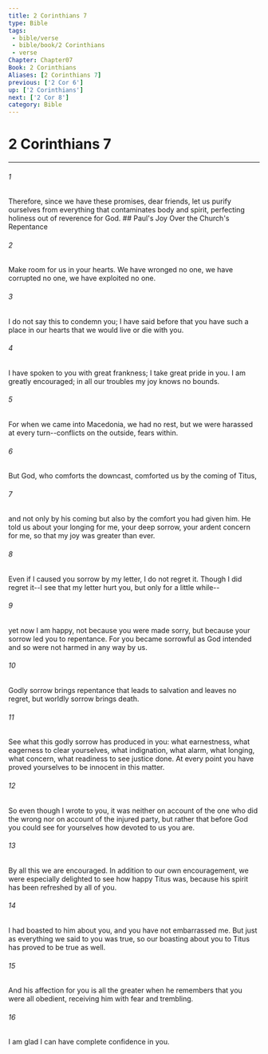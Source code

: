 ```yaml
---
title: 2 Corinthians 7
type: Bible
tags:
 - bible/verse
 - bible/book/2 Corinthians
 - verse
Chapter: Chapter07
Book: 2 Corinthians
Aliases: [2 Corinthians 7]
previous: ['2 Cor 6']
up: ['2 Corinthians']
next: ['2 Cor 8']
category: Bible
---
```

# 2 Corinthians 7

***


###### 1 
Therefore, since we have these promises, dear friends, let us purify ourselves from everything that contaminates body and spirit, perfecting holiness out of reverence for God. ## Paul's Joy Over the Church's Repentance 

###### 2 
Make room for us in your hearts. We have wronged no one, we have corrupted no one, we have exploited no one. 

###### 3 
I do not say this to condemn you; I have said before that you have such a place in our hearts that we would live or die with you. 

###### 4 
I have spoken to you with great frankness; I take great pride in you. I am greatly encouraged; in all our troubles my joy knows no bounds. 

###### 5 
For when we came into Macedonia, we had no rest, but we were harassed at every turn--conflicts on the outside, fears within. 

###### 6 
But God, who comforts the downcast, comforted us by the coming of Titus, 

###### 7 
and not only by his coming but also by the comfort you had given him. He told us about your longing for me, your deep sorrow, your ardent concern for me, so that my joy was greater than ever. 

###### 8 
Even if I caused you sorrow by my letter, I do not regret it. Though I did regret it--I see that my letter hurt you, but only for a little while-- 

###### 9 
yet now I am happy, not because you were made sorry, but because your sorrow led you to repentance. For you became sorrowful as God intended and so were not harmed in any way by us. 

###### 10 
Godly sorrow brings repentance that leads to salvation and leaves no regret, but worldly sorrow brings death. 

###### 11 
See what this godly sorrow has produced in you: what earnestness, what eagerness to clear yourselves, what indignation, what alarm, what longing, what concern, what readiness to see justice done. At every point you have proved yourselves to be innocent in this matter. 

###### 12 
So even though I wrote to you, it was neither on account of the one who did the wrong nor on account of the injured party, but rather that before God you could see for yourselves how devoted to us you are. 

###### 13 
By all this we are encouraged. In addition to our own encouragement, we were especially delighted to see how happy Titus was, because his spirit has been refreshed by all of you. 

###### 14 
I had boasted to him about you, and you have not embarrassed me. But just as everything we said to you was true, so our boasting about you to Titus has proved to be true as well. 

###### 15 
And his affection for you is all the greater when he remembers that you were all obedient, receiving him with fear and trembling. 

###### 16 
I am glad I can have complete confidence in you. 
